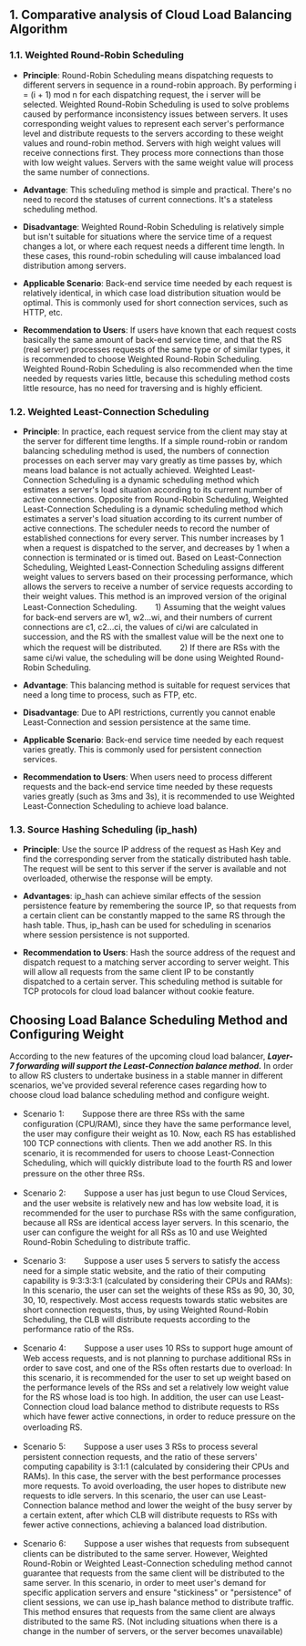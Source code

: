 ﻿## 1. Comparative analysis of Cloud Load Balancing Algorithm

### 1.1. Weighted Round-Robin Scheduling

- **Principle**: Round-Robin Scheduling means dispatching requests to different servers in sequence in a round-robin approach. By performing i = (i + 1) mod n for each dispatching request, the i server will be selected. Weighted Round-Robin Scheduling is used to solve problems caused by performance inconsistency issues between servers. It uses corresponding weight values to represent each server's performance level and distribute requests to the servers according to these weight values and round-robin method. Servers with high weight values will receive connections first. They process more connections than those with low weight values. Servers with the same weight value will process the same number of connections.

- **Advantage**: This scheduling method is simple and practical. There's no need to record the statuses of current connections. It's a stateless scheduling method.

- **Disadvantage**: Weighted Round-Robin Scheduling is relatively simple but isn't suitable for situations where the service time of a request changes a lot, or where each request needs a different time length. In these cases, this round-robin scheduling will cause imbalanced load distribution among servers.

- **Applicable Scenario**: Back-end service time needed by each request is relatively identical, in which case load distribution situation would be optimal. This is commonly used for short connection services, such as HTTP, etc.

- **Recommendation to Users**: If users have known that each request costs basically the same amount of back-end service time, and that the RS (real server) processes requests of the same type or of similar types, it is recommended to choose Weighted Round-Robin Scheduling. Weighted Round-Robin Scheduling is also recommended when the time needed by requests varies little, because this scheduling method costs little resource, has no need for traversing and is highly efficient.

### 1.2. Weighted Least-Connection Scheduling

- **Principle**: In practice, each request service from the client may stay at the server for different time lengths. If a simple round-robin or random balancing scheduling method is used, the numbers of connection processes on each server may vary greatly as time passes by, which means load balance is not actually achieved. Weighted Least-Connection Scheduling is a dynamic scheduling method which estimates a server's load situation according to its current number of active connections. Opposite from Round-Robin Scheduling, Weighted Least-Connection Scheduling is a dynamic scheduling method which estimates a server's load situation according to its current number of active connections. The scheduler needs to record the number of established connections for every server. This number increases by 1 when a request is dispatched to the server, and decreases by 1 when a connection is terminated or is timed out. Based on Least-Connection Scheduling, Weighted Least-Connection Scheduling assigns different weight values to servers based on their processing performance, which allows the servers to receive a number of service requests according to their weight values. This method is an improved version of the original Least-Connection Scheduling.
　　1) Assuming that the weight values for back-end servers are w1, w2...wi, and their numbers of current connections are c1, c2...ci, the values of ci/wi are calculated in succession, and the RS with the smallest value will be the next one to which the request will be distributed.
　　2) If there are RSs with the same ci/wi value, the scheduling will be done using Weighted Round-Robin Scheduling.
	
- **Advantage**: This balancing method is suitable for request services that need a long time to process, such as FTP, etc.

- **Disadvantage**: Due to API restrictions, currently you cannot enable Least-Connection and session persistence at the same time.

- **Applicable Scenario**: Back-end service time needed by each request varies greatly. This is commonly used for persistent connection services.

- **Recommendation to Users**: When users need to process different requests and the back-end service time needed by these requests varies greatly (such as 3ms and 3s), it is recommended to use Weighted Least-Connection Scheduling to achieve load balance.

### 1.3. Source Hashing Scheduling (ip_hash)

- **Principle**: Use the source IP address of the request as Hash Key and find the corresponding server from the statically distributed hash table. The request will be sent to this server if the server is available and not overloaded, otherwise the response will be empty.

- **Advantages**: ip_hash can achieve similar effects of the session persistence feature by remembering the source IP, so that requests from a certain client can be constantly mapped to the same RS through the hash table. Thus, ip_hash can be used for scheduling in scenarios where session persistence is not supported.

- **Recommendation to Users**: Hash the source address of the request and dispatch request to a matching server according to server weight. This will allow all requests from the same client IP to be constantly dispatched to a certain server. This scheduling method is suitable for TCP protocols for cloud load balancer without cookie feature.

## Choosing Load Balance Scheduling Method and Configuring Weight

According to the new features of the upcoming cloud load balancer, ***Layer-7 forwarding will support the Least-Connection balance method.*** In order to allow RS clusters to undertake business in a stable manner in different scenarios, we've provided several reference cases regarding how to choose cloud load balance scheduling method and configure weight.

- Scenario 1:
　　Suppose there are three RSs with the same configuration (CPU/RAM), since they have the same performance level, the user may configure their weight as 10. Now, each RS has established 100 TCP connections with clients. Then we add another RS. In this scenario, it is recommended for users to choose Least-Connection Scheduling, which will quickly distribute load to the fourth RS and lower pressure on the other three RSs.
　　
- Scenario 2:
　　Suppose a user has just begun to use Cloud Services, and the user website is relatively new and has low website load, it is recommended for the user to purchase RSs with the same configuration, because all RSs are identical access layer servers. In this scenario, the user can configure the weight for all RSs as 10 and use Weighted Round-Robin Scheduling to distribute traffic.

- Scenario 3:
　　Suppose a user uses 5 servers to satisfy the access need for a simple static website, and the ratio of their computing capability is 9:3:3:3:1 (calculated by considering their CPUs and RAMs): In this scenario, the user can set the weights of these RSs as 90, 30, 30, 30, 10, respectively. Most access requests towards static websites are short connection requests, thus, by using Weighted Round-Robin Scheduling, the CLB will distribute requests according to the performance ratio of the RSs.

- Scenario 4:
　　Suppose a user uses 10 RSs to support huge amount of Web access requests, and is not planning to purchase additional RSs in order to save cost,  and one of the RSs often restarts due to overload: In this scenario, it is recommended for the user to set up weight based on the performance levels of the RSs and set a relatively low weight value for the RS whose load is too high. In addition, the user can use Least-Connection cloud load balance method to distribute requests to RSs which have fewer active connections, in order to reduce pressure on the overloading RS.
　　
- Scenario 5:
　　Suppose a user uses 3 RSs to process several persistent connection requests, and the ratio of these servers' computing capability is 3:1:1 (calculated by considering their CPUs and RAMs).  In this case, the server with the best performance processes more requests. To avoid overloading, the user hopes to distribute new requests to idle servers. In this scenario, the user can use Least-Connection balance method and lower the weight of the busy server by a certain extent, after which CLB will distribute requests to RSs with fewer active connections, achieving a balanced load distribution.

- Scenario 6:
　　Suppose a user wishes that requests from subsequent clients can be distributed to the same server. However, Weighted Round-Robin or Weighted Least-Connection scheduling method cannot guarantee that requests from the same client will be distributed to the same server. In this scenario, in order to meet user's demand for specific application servers and ensure "stickiness" or "persistence" of client sessions, we can use ip_hash balance method to distribute traffic. This method ensures that requests from the same client are always distributed to the same RS. (Not including situations when there is a change in the number of servers, or the server becomes unavailable)

